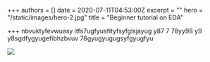 +++
authors = []
date = 2020-07-11T04:53:00Z
excerpt = ""
hero = "/static/images/hero-2.jpg"
title = "Beginner tutorial on EDA"

+++
nbvuktyfevwuasy itfs7ugfyusfityfsyfglsjayug y87 7 78yy98 y9  y8sgdfygyugefibhzbvuv  78gyugyugugsyfgyugfyu

![](/static/images/hero-2.jpg)